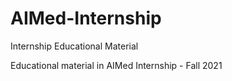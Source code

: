 # AIMed-Internship
Internship Educational Material 

Educational material in AIMed Internship - Fall 2021
